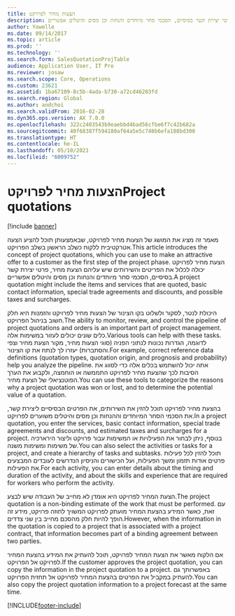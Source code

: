 ```yaml
---
title: הצעות מחיר לפרויקט
description: מאמר זה מציג את המושג של הצעות מחיר לפרויקט, שבאמצעותן תוכל להציע הצעה אטרקטיבית ללקוח כשלב הראשון בשלב הפרויקט. הצעת מחיר לפרויקט יכולה לכלול את הפריטים והשירותים שיש עליהם הצעת מחיר, פרטי יצירת קשר בסיסיים, הסכמי סחר מיוחדים והנחות וכן מסים והיטלים אפשריים.
author: Yowelle
ms.date: 09/14/2017
ms.topic: article
ms.prod: ''
ms.technology: ''
ms.search.form: SalesQuotationProjTable
audience: Application User, IT Pro
ms.reviewer: josaw
ms.search.scope: Core, Operations
ms.custom: 23621
ms.assetid: 1ba67109-8c5b-4ada-b730-a72cd46203fd
ms.search.region: Global
ms.author: andchoi
ms.search.validFrom: 2016-02-28
ms.dyn365.ops.version: AX 7.0.0
ms.openlocfilehash: 322c2403543b9eaebbd4bad56cfbe6f7c42b682a
ms.sourcegitcommit: 40f68387f594180af64a5e5c748b6efa188bd300
ms.translationtype: HT
ms.contentlocale: he-IL
ms.lasthandoff: 05/10/2021
ms.locfileid: "6009752"
---
```

# <a name="project-quotations"></a><span data-ttu-id="f4922-104">הצעות מחיר לפרויקט</span><span class="sxs-lookup"><span data-stu-id="f4922-104">Project quotations</span></span>

[!include [banner](../includes/banner.md)]

<span data-ttu-id="f4922-105">מאמר זה מציג את המושג של הצעות מחיר לפרויקט, שבאמצעותן תוכל להציע הצעה אטרקטיבית ללקוח כשלב הראשון בשלב הפרויקט.</span><span class="sxs-lookup"><span data-stu-id="f4922-105">This article introduces the concept of project quotations, which you can use to make an attractive offer to a customer as the first step of the project phase.</span></span> <span data-ttu-id="f4922-106">הצעת מחיר לפרויקט יכולה לכלול את הפריטים והשירותים שיש עליהם הצעת מחיר, פרטי יצירת קשר בסיסיים, הסכמי סחר מיוחדים והנחות וכן מסים והיטלים אפשריים.</span><span class="sxs-lookup"><span data-stu-id="f4922-106">A project quotation might include the items and services that are quoted, basic contact information, special trade agreements and discounts, and possible taxes and surcharges.</span></span> 

<span data-ttu-id="f4922-107">היכולת לנטר, לסקור ולשלוט בקו הצינור של הצעות מחיר לפרויקט והזמנות היא חלק חשוב בניהול הפרויקט.</span><span class="sxs-lookup"><span data-stu-id="f4922-107">The ability to monitor, review, and control the pipeline of project quotations and orders is an important part of project management.</span></span> <span data-ttu-id="f4922-108">כלים שונים יכולים לעזור במשימות אלה.</span><span class="sxs-lookup"><span data-stu-id="f4922-108">Various tools can help with these tasks.</span></span> <span data-ttu-id="f4922-109">לדוגמה, הגדרות נכונות לנתוני הפניה (סוגי הצעות מחיר, מקור הצעת מחיר וצפי והסתברות) יעזרו לך לנתח את קו הצינור.</span><span class="sxs-lookup"><span data-stu-id="f4922-109">For example, correct reference data definitions (quotation types, quotation origin, and prognosis and probability) help you analyze the pipeline.</span></span> <span data-ttu-id="f4922-110">אתה יכול להשתמש בכלים אלה כדי לסווג את הסיבות לכך שהצעת מחיר לפרויקט התממשה או הוחמצה, ולקבוע את הערך הפוטנציאלי של הצעת מחיר.</span><span class="sxs-lookup"><span data-stu-id="f4922-110">You can use these tools to categorize the reasons why a project quotation was won or lost, and to determine the potential value of a quotation.</span></span> 

<span data-ttu-id="f4922-111">בהצעת מחיר לפרויקט תוכל להזין את השירותים, את הפרטים הבסיסיים ליצירת קשר, את הסכמי הסחר המיוחדים וההנחות וכן מסים והיטלים משוערים לפרויקט.</span><span class="sxs-lookup"><span data-stu-id="f4922-111">In a project quotation, you enter the services, basic contact information, special trade agreements and discounts, and estimated taxes and surcharges for a project.</span></span> <span data-ttu-id="f4922-112">בנוסף, ניתן לבחור את הפעילויות או המשימות עבור פרויקט וליצור הירארכיה של משימות ומשימות משנה.</span><span class="sxs-lookup"><span data-stu-id="f4922-112">You can also select the activities or tasks for a project, and create a hierarchy of tasks and subtasks.</span></span> <span data-ttu-id="f4922-113">תוכל להזין לכל פעילות פרטים אודות תזמון ומשך הפעילות, ועל הכישורים והניסיון הנדרשים לעובדים המבצעים את הפעילות.</span><span class="sxs-lookup"><span data-stu-id="f4922-113">For each activity, you can enter details about the timing and duration of the activity, and about the skills and experience that are required for workers who perform the activity.</span></span> 

<span data-ttu-id="f4922-114">הצעת המחיר לפרויקט היא אומדן לא מחייב של העבודה שיש לבצע.</span><span class="sxs-lookup"><span data-stu-id="f4922-114">The project quotation is a non-binding estimate of the work that must be performed.</span></span> <span data-ttu-id="f4922-115">עם זאת, כאשר המידע בהצעת המחיר מועתק לפרויקט המשויך לחוזה פרויקט, מידע זה הופך להיות חלק מהסכם מחייב בין שני צדדים.</span><span class="sxs-lookup"><span data-stu-id="f4922-115">However, when the information in the quotation is copied to a project that is associated with a project contract, that information becomes part of a binding agreement between two parties.</span></span> 

<span data-ttu-id="f4922-116">אם הלקוח מאשר את הצעת המחיר לפרויקט, תוכל להעתיק את המידע בהצעת המחיר לפרויקט אל הפרויקט.</span><span class="sxs-lookup"><span data-stu-id="f4922-116">If the customer approves the project quotation, you can copy the information in the project quotation to a project.</span></span> <span data-ttu-id="f4922-117">באפשרותך גם להעתיק במקביל את הפרטים בהצעת המחיר לפרויקט אל תחזית הפרויקט.</span><span class="sxs-lookup"><span data-stu-id="f4922-117">You can also copy the project quotation information to a project forecast at the same time.</span></span>





[!INCLUDE[footer-include](../includes/footer-banner.md)]